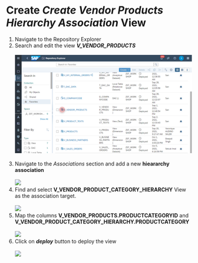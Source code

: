# Create <i>Create Vendor Products Hierarchy Association</i> View

1. Navigate to the Repository Explorer
2. Search and edit the view _**V_VENDOR_PRODUCTS**_
  <br><br>![](../images/create_vendor_products_hierarchy_association_01.png)<br><br>
 8.  Navigate to the <i>Associations</i> section and add a new <b>hieararchy association</b>
  <br><br>![](/exercises/ex4/images/create_vendor_products_hierarchy_association_02.png)
 9. Find and select <b>V_VENDOR_PRODUCT_CATEGORY_HIERARCHY</b> View as the association target.
  <br><br>![](/exercises/ex4/images/create_vendor_products_hierarchy_association_03.png)
 10. Map the columns <b>V_VENDOR_PRODUCTS.PRODUCTCATEGORYID</b> and <b>V_VENDOR_PRODUCT_CATEGORY_HIERARCHY.PRODUCTCATEGORY</b>
  <br><br>![](/exercises/ex4/images/create_vendor_products_hierarchy_association_04.png)
 12. Click on <b><i>deploy</i></b> button to deploy the view
  <br><br>![](/exercises/ex4/images/create_vendor_products_hierarchy_association_05.png)

